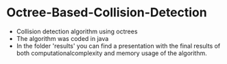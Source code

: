 # Octree-Based-Collision-Detection
- Collision detection algorithm using octrees
- The algorithm was coded in java
- In the folder 'results' you can find a presentation with the final results of both computationalcomplexity and memory usage of the algorithm. 
